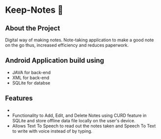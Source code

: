 # Keep-Notes 📝

## About the Project

Digital way of making notes. Note-taking application to make a good note on the go thus, increased efficiency and reduces paperwork.



## Android Application build using 
- JAVA for back-end
- XML for back-end
- SQLite for databse


## Features
-
- Functionality to Add, Edit, and Delete Notes using CURD feature in SQLite and store offline data file locally on the user's device.
- Allows Text To Speech to read out the notes taken and Speech To Text to write with voice instead of by typing.

